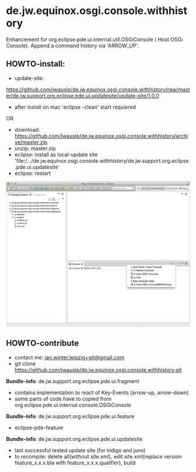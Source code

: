 de.jw.equinox.osgi.console.withhistory
======================================

Enhancement for org.eclipse.pde.ui.internal.util.OSGiConsole ( Host OSGi Console). Append a command history via 'ARROW_UP'.


## HOWTO-install:
- update-site: 

https://github.com/jwausle/de.jw.equinox.osgi.console.withhistory/raw/master/de.jw.support.org.eclipse.pde.ui.updatesite/update-site/1.0.0

- after install on mac 'eclipse -clean' start requiered 

OR

- download: https://github.com/jwausle/de.jw.equinox.osgi.console.withhistory/archive/master.zip
- unzip: master.zip
- eclipse: install as local-update site 'file:/.../de.jw.equinox.osgi.console.withhistory/de.jw.support.org.eclipse.pde.ui.updatesite'
- eclipse: restart 

![show console/select-first-arrow-down-from-console-toolbar and find 'Host OSGiConsoleWithHistory' beside 'Host OSGiConsole'](https://github.com/jwausle/de.jw.equinox.osgi.console.withhistory/raw/master/img/screenshot-successful-installation.png)

## HOWTO-contribute
- contact me: jan.winter.leipzig+git@gmail.com
- git clone https://github.com/jwausle/de.jw.equinox.osgi.console.withhistory.git


**Bundle-info**: de.jw.support.org.eclipse.pde.ui.fragment
- contains implementation to react of Key-Events (arrow-up, arrow-down)
- some parts of code have to copied from org.eclipse.pde.ui.internal.console.OSGiConsole 

**Bundle-info**: de.jw.support.org.eclipse.pde.ui.feature
- eclipse-pde-feature 

**Bundle-info**: de.jw.support.org.eclipse.pde.ui.updatesite
- last successful tested update site (for indigo and juno)
- to recompile: delete all(without site.xml), edit site.xml(replace version feature_x.x.x.bla with feature_x.x.x.qualifier), build
